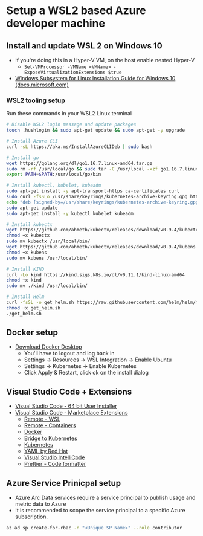 # Setup a WSL2 based Azure developer machine

## Install and update WSL 2 on Windows 10

- If you're doing this in a Hyper-V VM, on the host enable nested Hyper-V
  - `Set-VMProcessor -VMName <VMName> -ExposeVirtualizationExtensions $true`
- [Windows Subsystem for Linux Installation Guide for Windows 10 (docs.microsoft.com)](https://docs.microsoft.com/windows/wsl/install-win10)

### WSL2 tooling setup

Run these commands in your WSL2 Linux terminal

```bash
# Disable WSL2 login message and update packages
touch .hushlogin && sudo apt-get update && sudo apt-get -y upgrade

# Install Azure CLI
curl -sL https://aka.ms/InstallAzureCLIDeb | sudo bash

# Install go
wget https://golang.org/dl/go1.16.7.linux-amd64.tar.gz
sudo rm -rf /usr/local/go && sudo tar -C /usr/local -xzf go1.16.7.linux-amd64.tar.gz
export PATH=$PATH:/usr/local/go/bin

# Install kubectl, kubelet, kubeadm
sudo apt-get install -y apt-transport-https ca-certificates curl
sudo curl -fsSLo /usr/share/keyrings/kubernetes-archive-keyring.gpg https://packages.cloud.google.com/apt/doc/apt-key.gpg
echo "deb [signed-by=/usr/share/keyrings/kubernetes-archive-keyring.gpg] https://apt.kubernetes.io/ kubernetes-xenial main" | sudo tee /etc/apt/sources.list.d/kubernetes.list
sudo apt-get update
sudo apt-get install -y kubectl kubelet kubeadm

# Install kubectx
wget https://github.com/ahmetb/kubectx/releases/download/v0.9.4/kubectx
chmod +x kubectx
sudo mv kubectx /usr/local/bin/
wget https://github.com/ahmetb/kubectx/releases/download/v0.9.4/kubens
chmod +x kubens
sudo mv kubens /usr/local/bin/

# Install KIND
curl -Lo kind https://kind.sigs.k8s.io/dl/v0.11.1/kind-linux-amd64
chmod +x kind
sudo mv ./kind /usr/local/bin/

# Install Helm
curl -fsSL -o get_helm.sh https://raw.githubusercontent.com/helm/helm/master/scripts/get-helm-3
chmod +x get_helm.sh
./get_helm.sh
```

## Docker setup

- [Download Docker Desktop](https://desktop.docker.com/win/stable/amd64/Docker%20Desktop%20Installer.exe)
  - You'll have to logout and log back in
  - Settings -> Resources -> WSL Integration -> Enable Ubuntu
  - Settings -> Kubernetes -> Enable Kubernetes
  - Click Apply & Restart, click ok on the install dialog

## Visual Studio Code + Extensions

- [Visual Studio Code - 64 bit User Installer](https://code.visualstudio.com/docs/?dv=win64user)
- [Visual Studio Code - Marketplace Extensions](https://marketplace.visualstudio.com/vscode)
  - [Remote - WSL](https://marketplace.visualstudio.com/items?itemName=ms-vscode-remote.remote-wsl)
  - [Remote - Containers](ms-vscode-remote.remote-containers)
  - [Docker](https://marketplace.visualstudio.com/items?itemName=ms-azuretools.vscode-docker)
  - [Bridge to Kubernetes](https://marketplace.visualstudio.com/items?itemName=mindaro.mindaro)
  - [Kubernetes](https://marketplace.visualstudio.com/items?itemName=ms-kubernetes-tools.vscode-kubernetes-tool)
  - [YAML by Red Hat](https://marketplace.visualstudio.com/items?itemName=redhat.vscode-yaml)
  - [Visual Studio IntelliCode](https://marketplace.visualstudio.com/items?itemName=VisualStudioExptTeam.vscodeintellicode)
  - [Prettier - Code formatter](https://marketplace.visualstudio.com/items?itemName=esbenp.prettier-vscode)

## Azure Service Prinicpal setup
* Azure Arc Data services require a service principal to publish usage and metric data to Azure
* It is recommended to scope the service principal to a specific Azure subscription.
```bash
az ad sp create-for-rbac -n "<Unique SP Name>" --role contributor
```
